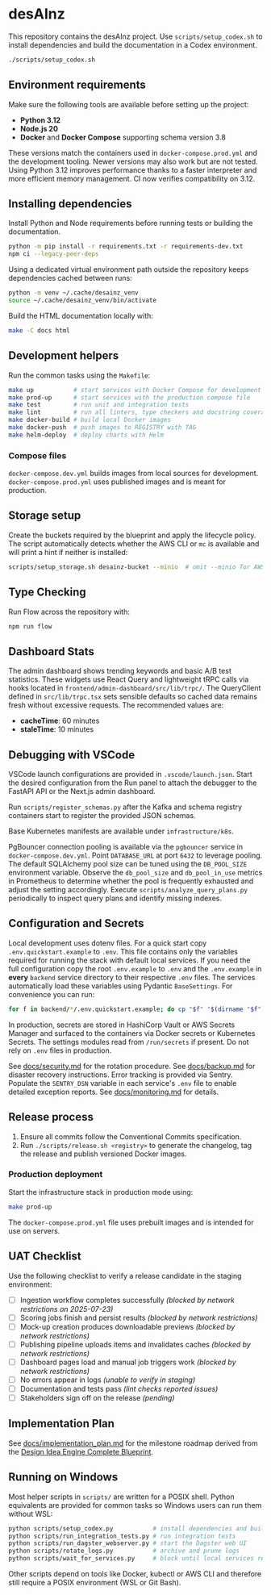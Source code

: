 # desAInz

This repository contains the desAInz project. Use `scripts/setup_codex.sh` to install dependencies and build the documentation in a Codex environment.

```bash
./scripts/setup_codex.sh
```

## Environment requirements

Make sure the following tools are available before setting up the project:

- **Python 3.12**
- **Node.js 20**
- **Docker** and **Docker Compose** supporting schema version 3.8

These versions match the containers used in `docker-compose.prod.yml` and the
development tooling. Newer versions may also work but are not tested.
Using Python 3.12 improves performance thanks to a faster interpreter and more
efficient memory management. CI now verifies compatibility on 3.12.

## Installing dependencies

Install Python and Node requirements before running tests or building the
documentation.

```bash
python -m pip install -r requirements.txt -r requirements-dev.txt
npm ci --legacy-peer-deps
```

Using a dedicated virtual environment path outside the repository keeps
dependencies cached between runs:

```bash
python -m venv ~/.cache/desainz_venv
source ~/.cache/desainz_venv/bin/activate
```

Build the HTML documentation locally with:

```bash
make -C docs html
```


## Development helpers

Run the common tasks using the `Makefile`:

```bash
make up           # start services with Docker Compose for development
make prod-up      # start services with the production compose file
make test         # run unit and integration tests
make lint         # run all linters, type checkers and docstring coverage
make docker-build # build local Docker images
make docker-push  # push images to REGISTRY with TAG
make helm-deploy  # deploy charts with Helm
```
### Compose files

`docker-compose.dev.yml` builds images from local sources for development. `docker-compose.prod.yml` uses published images and is meant for production.


## Storage setup

Create the buckets required by the blueprint and apply the lifecycle policy.
The script automatically detects whether the AWS CLI or `mc` is available and
will print a hint if neither is installed:

```bash
scripts/setup_storage.sh desainz-bucket --minio  # omit --minio for AWS S3
```

## Type Checking

Run Flow across the repository with:

```bash
npm run flow
```

## Dashboard Stats

The admin dashboard shows trending keywords and basic A/B test statistics.
These widgets use React Query and lightweight tRPC calls via hooks located in
`frontend/admin-dashboard/src/lib/trpc/`.
The QueryClient defined in `src/lib/trpc.tsx` sets sensible defaults so cached
data remains fresh without excessive requests. The recommended values are:

- **cacheTime**: 60 minutes
- **staleTime**: 10 minutes

## Debugging with VSCode

VSCode launch configurations are provided in `.vscode/launch.json`.
Start the desired configuration from the Run panel to attach the debugger to the FastAPI API or the Next.js admin dashboard.

Run `scripts/register_schemas.py` after the Kafka and schema registry containers
start to register the provided JSON schemas.

Base Kubernetes manifests are available under `infrastructure/k8s`.

PgBouncer connection pooling is available via the `pgbouncer` service in
`docker-compose.dev.yml`. Point `DATABASE_URL` at port `6432` to leverage pooling.
The default SQLAlchemy pool size can be tuned using the `DB_POOL_SIZE`
environment variable. Observe the `db_pool_size` and `db_pool_in_use` metrics in
Prometheus to determine whether the pool is frequently exhausted and adjust the
setting accordingly.
Execute `scripts/analyze_query_plans.py` periodically to inspect query plans and
identify missing indexes.

## Configuration and Secrets
Local development uses dotenv files. For a quick start copy `.env.quickstart.example` to `.env`. This file contains only the variables required for running the stack with default local services. If you need the full configuration copy the root `.env.example` to `.env` and the `.env.example` in **every** `backend` service directory to their respective `.env` files. The services automatically load these variables using Pydantic `BaseSettings`.
For convenience you can run:

```bash
for f in backend/*/.env.quickstart.example; do cp "$f" "$(dirname "$f")/.env"; done
```

In production, secrets are stored in HashiCorp Vault or AWS Secrets Manager and surfaced to the containers via Docker secrets or Kubernetes Secrets. The settings modules read from `/run/secrets` if present. Do not rely on `.env` files in production.

See [docs/security.md](docs/security.md) for the rotation procedure.
See [docs/backup.md](docs/backup.md) for disaster recovery instructions.
Error tracking is provided via Sentry. Populate the `SENTRY_DSN` variable in each service's `.env` file to enable detailed exception reports. See [docs/monitoring.md](docs/monitoring.md) for details.


## Release process

1. Ensure all commits follow the Conventional Commits specification.
2. Run `./scripts/release.sh <registry>` to generate the changelog, tag the release and publish versioned Docker images.

### Production deployment

Start the infrastructure stack in production mode using:

```bash
make prod-up
```

The `docker-compose.prod.yml` file uses prebuilt images and is intended for use on servers.

## UAT Checklist

Use the following checklist to verify a release candidate in the staging environment:

- [ ] Ingestion workflow completes successfully *(blocked by network restrictions on 2025-07-23)*
- [ ] Scoring jobs finish and persist results *(blocked by network restrictions)*
- [ ] Mock-up creation produces downloadable previews *(blocked by network restrictions)*
- [ ] Publishing pipeline uploads items and invalidates caches *(blocked by network restrictions)*
- [ ] Dashboard pages load and manual job triggers work *(blocked by network restrictions)*
- [ ] No errors appear in logs *(unable to verify in staging)*
- [ ] Documentation and tests pass *(lint checks reported issues)*
- [ ] Stakeholders sign off on the release *(pending)*

## Implementation Plan

See [docs/implementation_plan.md](docs/implementation_plan.md) for the milestone roadmap derived from the [Design Idea Engine Complete Blueprint](docs/blueprints/DesignIdeaEngineCompleteBlueprint.md).

## Running on Windows

Most helper scripts in `scripts/` are written for a POSIX shell. Python equivalents
are provided for common tasks so Windows users can run them without WSL:

```bash
python scripts/setup_codex.py           # install dependencies and build docs
python scripts/run_integration_tests.py # run integration tests
python scripts/run_dagster_webserver.py # start the Dagster web UI
python scripts/rotate_logs.py           # archive and prune logs
python scripts/wait_for_services.py     # block until local services respond
```

Other scripts depend on tools like Docker, kubectl or AWS CLI and therefore
still require a POSIX environment (WSL or Git Bash).
